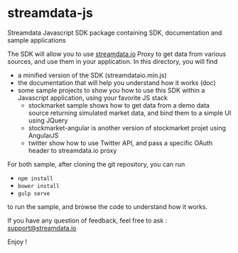 # streamdata-js
Streamdata Javascript SDK package containing SDK, documentation and sample applications

The SDK will allow you to use <a href="http://streamdata.io">streamdata.io</a> Proxy to get data from various sources, and use them in your application.
In this directory, you will find 
- a minified version of the SDK (streamdataio.min.js)
- the documentation that will help you understand how it works (doc)
- some sample projects to show you how to use this SDK within a Javascript application, using your favorite JS stack
  - stockmarket sample shows how to get data from a demo data source returning simulated market data, and bind them to a simple UI using JQuery
  - stockmarket-angular is another version of stockmarket projet using AngularJS
  - twitter show how to use Twitter API, and pass a specific OAuth header to streamdata.io proxy
 
For both sample, after cloning the git repository, you can run 
- ```npm install```
- ```bower install```
- ```gulp serve```

to run the sample, and browse the code to understand how it works.

If you have any question of feedback, feel free to ask : <a href="mailto://support@streamdata.io">support@streamdata.io</a>

Enjoy !
